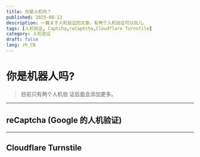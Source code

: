 ```yaml
---
title: 你是人机吗？
published: 2025-08-13
description: 一篇关于人机验证的文章。有两个人机验证可以玩儿。
tags: [人机验证, Captcha,reCaptcha,Cloudflare Turnstile]
category: 人机验证
draft: false
lang: zh_CN
---
```

# 你是机器人吗?

>目前只有两个人机验
>证后面会添加更多。

---

  <head>
    <title>reCAPTCHA demo: Simple page</title>
    <script src="https://www.google.com/recaptcha/enterprise.js" async defer></script>
<!-- Cloudflare Turnstile -->
    <script src="https://challenges.cloudflare.com/turnstile/v0/api.js?onload=onloadTurnstileCallback" defer async></script>

## reCaptcha (Google 的人机验证)
 <div class="g-recaptcha" data-sitekey="6LdDuKQrAAAAADf7Mjk0uGk8TpE4pS6tZGVJysmd"></div>
 
 ---
 
 ## Cloudflare Turnstile
<div id="example-container"></div>
<script is:inline>
  function onloadTurnstileCallback() {
    // 确保 turnstile 对象已加载
    if (typeof turnstile !== 'undefined') {
      turnstile.render('#example-container', {
        // 重要：将下面的 sitekey 替换为你自己的
        sitekey: '0x4AAAAAABrPIUcI27cDx0yn', // 这是一个用于测试的 key
        callback: function(token) {
          console.log(`挑战成功，获取到的 token 是: ${token}`);
          // 在这里你可以将 token 发送到后端进行验证
        },
      });
    }
  }
</script>

